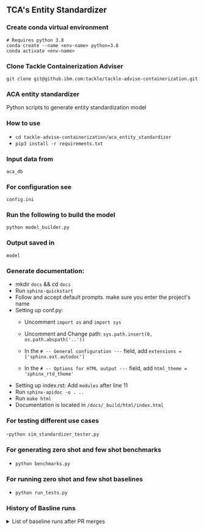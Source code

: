 ## TCA's Entity Standardizer


### Create conda virtual environment
	# Requires python 3.8
	conda create --name <env-name> python=3.8
	conda activate <env-name>
### Clone Tackle Containerization Adviser 
	git clone git@github.ibm.com:tackle/tackle-advise-containerization.git

### ACA entity standardizer

Python scripts to generate entity standardization model

### How to use

- ``cd tackle-advise-containerization/aca_entity_standardizer``
- ``pip3 install -r requirements.txt``


### Input data from
 ``aca_db`` 
 
### For configuration see 
 ``config.ini``
### Run the following to build the model
 ``python model_builder.py``
### Output saved in 
  ``model``

### Generate documentation:
- mkdir  ``docs`` && cd  ``docs``
- Run  ``sphinx-quickstart ``
- Follow  and accept default prompts. make sure you enter the project's name
- Setting up conf.py:
	* Uncomment ``import os`` and  ``import sys``
	* Uncomment and Change path: ``sys.path.insert(0, os.path.abspath('..'))``
    
    * In the ``# -- General configuration ---`` field, add ``extensions = ['sphinx.ext.autodoc']``
    
    * In the ``# -- Options for HTML output ---`` field,  add ``html_theme = 'sphinx_rtd_theme'``
 - Setting up index.rst:
 	Add ``modules``  after line 11
- Run  ``sphinx-apidoc -o . ..``
- Run  ``make html``
- Documentation is located in ``/docs/_build/html/index.html``

### For testing different use cases
-``python sim_standardizer_tester.py``

### For generating zero shot and few shot benchmarks
- ``python benchmarks.py``

### For running zero shot and few shot baselines
- ``python run_tests.py``

### History of Basline runs
<details>
  <summary>List of baseline runs after PR merges</summary>
  
  ## [#68](https://github.com/konveyor/tackle-container-advisor/pull/68)
	 |Method|top-1|top-3|top-5|top-10|top-inf(count)|
     |------|-----|-----|-----|------|--------------|
     |WD api|0.39 |0.53 |0.59 |0.61  |0.68 (1470)   |
     |TFIDF |0.00 |0.00 |0.00 |0.00  |0.00 (1)      |

</details>
  


	
